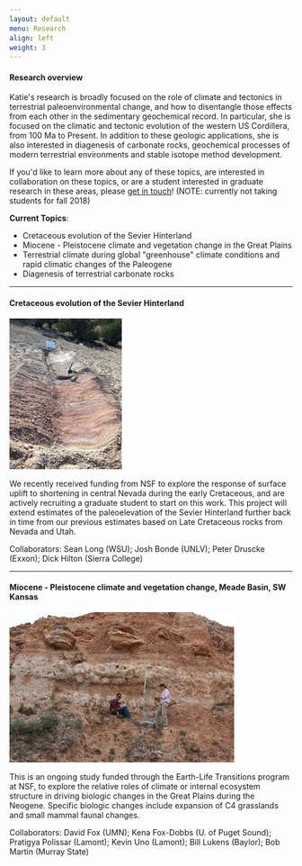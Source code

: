 ```yaml
---
layout: default
menu: Research
align: left
weight: 3
---
```



#### Research overview

Katie's research is broadly focused on the role of climate and tectonics in terrestrial paleoenvironmental change, and how to disentangle those effects from each other in the sedimentary geochemical record. In particular, she is focused on the climatic and tectonic evolution of the western US Cordillera, from 100 Ma to Present. In addition to these geologic applications, she is also interested in diagenesis of carbonate rocks, geochemical processes of modern terrestrial environments and stable isotope method development.

If you'd like to learn more about any of these topics, are interested in collaboration on these topics, or are a student interested in graduate research in these areas, please [get in touch](mailto:kathryn.snell@colorado.edu)! (NOTE: currently not taking students for fall 2018)

**Current Topics**:

- Cretaceous evolution of the Sevier Hinterland
- Miocene - Pleistocene climate and vegetation change in the Great Plains
- Terrestrial climate during global "greenhouse" climate conditions and rapid climatic changes of the Paleogene
- Diagenesis of terrestrial carbonate rocks

---

#### Cretaceous evolution of the Sevier Hinterland
<div class="clearfix">
  <img src="images/Newark1.jpg" class="pull-right gap-left framed"
    alt="Newark project group" width="200px"/>
  <p>We recently received funding from NSF to explore the response of surface uplift to shortening in central Nevada during the early Cretaceous, and are actively recruiting a graduate student to start on this work. This project will extend estimates of the paleoelevation of the Sevier Hinterland further back in time from our previous estimates based on Late Cretaceous rocks from Nevada and Utah. </p>
  <p>Collaborators: Sean Long (WSU); Josh Bonde (UNLV); Peter Druscke (Exxon); Dick Hilton (Sierra College)</p>
</div>

---

#### Miocene - Pleistocene climate and vegetation change, Meade Basin, SW Kansas

<div class="clearfix">
  <img src="images/Meade.jpg" class="pull-right gap-left framed"
    alt="Newark project group" width="400px"/>
  <p>This is an ongoing study funded through the Earth-Life Transitions program at NSF, to explore the relative roles of climate or internal ecosystem structure in driving biologic changes in the Great Plains during the Neogene. Specific biologic changes include expansion of C4 grasslands and small mammal faunal changes.</p>
  <p>Collaborators: David Fox (UMN); Kena Fox-Dobbs (U. of Puget Sound); Pratigya Polissar (Lamont); Kevin Uno (Lamont); Bill Lukens (Baylor); Bob Martin (Murray State)</p>
</div>
